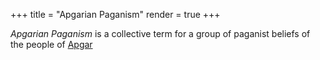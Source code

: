 +++
title = "Apgarian Paganism"
render = true
+++

*Apgarian Paganism* is a collective term for a group of paganist beliefs of the people of [Apgar](@/locations/apgar.md)
